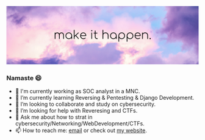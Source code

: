 ![banner](https://github.com/Sheri98/Sheri98/blob/master/make%20it%20happen.png)

### Namaste :smile:

- 🔭 I'm currently working as SOC analyst in a MNC.
- 🌱 I’m currently learning Reversing & Pentesting & Django Development. 
- 👯 I’m looking to collaborate and study on cybersecurity.
- 🤔 I’m looking for help with Reveresing and CTFs.
- 💬 Ask me about how to strat in cybersecurity/Networking/WebDevelopment/CTFs. 
- 📫 How to reach me: [email](mailto:shravankumarsheri39@protonmail.com) or check out [my website](http://dhawalsinghpanwar.codes).

